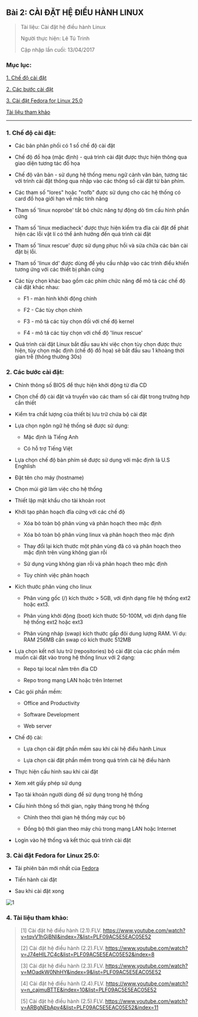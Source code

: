 ## Bài 2: CÀI ĐẶT HỆ ĐIỀU HÀNH LINUX

> Tài liệu: Cài đặt hệ điều hành Linux
>
> Người thực hiện: Lê Tú Trinh
>
> Cập nhập lần cuối: 13/04/2017

### Mục lục:

[1. Chế độ cài đặt](#1)

[2. Các bước cài đặt](#2)

[3. Cài đặt Fedora for Linux 25.0](#3)

[Tài liệu tham khảo](#4)

***

<a name="1"></a>
### 1. Chế độ cài đặt:

- Các bản phân phối có 1 số chế độ cài đặt

- Chế độ đồ họa (mặc định) - quá trình cài đặt được thực hiện thông qua giao diện tương tác đồ họa

- Chế độ văn bản - sử dụng hệ thống menu ngữ cảnh văn bản, tương tác với trình cài đặt thông qua nhập vào các thông số cài đặt từ bàn phím.

- Các tham số "lores" hoặc "nofb" được sử dụng cho các hệ thống có card đồ họa giới hạn về mặc tính năng

- Tham số 'linux noprobe' tắt bỏ chức năng tự động dò tìm cấu hình phần cứng

- Tham số 'linux mediacheck' được thực hiện kiểm tra đĩa cài đặt để phát hiện các lỗi vật lí có thể ảnh hưởng đến quá trình cài đặt

- Tham số 'linux rescue' được sử dụng phục hồi và sửa chữa các bản cài đặt bị lỗi.

- Tham số 'linux dd' được dùng để yêu cầu nhập vào các trình điểu khiển tương ứng với các thiết bị phần cứng

- Các tùy chọn khác bao gồm các phím chức năng để mô tả các chế độ cài đặt khác nhau:

	+ F1 - màn hình khởi động chính

	+ F2 - Các tùy chọn chính

	+ F3 - mô tả các tùy chọn đối với chế độ kernel

	+ F4 - mô tả các tùy chọn với chế độ 'linux rescue'

- Quá trình cài đặt Linux bắt đầu sau khi việc chọn tùy chọn được thực hiện, tùy chọn mặc định (chế độ đồ họa) sẽ bắt đầu sau 1 khoảng thời gian trễ (thông thường 30s)


<a name="2"></a>
### 2. Các bước cài đặt:

- Chỉnh thông số BIOS để thực hiện khởi động từ đĩa CD

- Chọn chế độ cài đặt và truyền vào các tham số cài đặt trong trường hợp cần thiết

- Kiểm tra chất lượng của thiết bị lưu trữ chứa bộ cài đặt

- Lựa chọn ngôn ngữ hệ thống sẽ được sử dụng:

	+ Mặc định là Tiếng Anh

	+ Có hỗ trợ Tiếng Việt

- Lựa chọn chế độ bàn phím sẽ được sử dụng với mặc định là U.S Enghlish

- Đặt tên cho máy (hostname)

- Chọn múi giờ làm việc cho hệ thống

- Thiết lập mật khẩu cho tài khoản root

- Khởi tạo phân hoạch đĩa cứng với các chế độ

	+ Xóa bỏ toàn bộ phân vùng và phân hoạch theo mặc định

	+ Xóa bỏ toàn bộ phân vùng linux và phân hoạch theo mặc định

	+ Thay đổi lại kích thước một phân vùng đã có và phân hoạch theo mặc định trên vùng không gian rỗi

	+ Sử dụng vùng không gian rỗi và phân hoạch theo mặc định

	+ Tùy chỉnh việc phân hoạch

- Kích thước phân vùng cho linux

	+ Phân vùng gốc (/) kích thước > 5GB, với định dạng file hệ thống ext2 hoặc ext3.

	+ Phân vùng khởi động (boot) kích thước 50-100M, với định dạng file hệ thống ext2 hoặc ext3

	+ Phân vùng nháp (swap) kích thước gấp đôi dung lượng RAM. Ví dụ: RAM 256MB cần swap có kích thước 512MB

- Lựa chọn kết nơi lưu trữ (repositories) bộ cài đặt của các phần mềm muốn cài đặt vào trong hệ thống linux với 2 dạng:

	+ Repo tại local nằm trên đĩa CD

	+ Repo trong mạng LAN hoặc trên Internet

- Các gói phần mềm:

	+ Office and Productivity

	+ Software Development

	+ Web server

- Chế độ cài:

	+ Lựa chọn cài đặt phần mềm sau khi cài hệ điểu hành Linux

	+ Lựa chọn cài đặt phần mềm trong quá trình cài hệ điều hành

- Thực hiện cấu hình sau khi cài đặt

- Xem xét giấy phép sử dụng

- Tạo tài khoản người dùng để sử dụng trong hệ thống

- Cấu hình thông số thời gian, ngày tháng trong hệ thống

	+ Chỉnh theo thời gian hệ thống máy cục bộ

	+ Đồng bộ thời gian theo máy chủ trong mạng LAN hoặc Internet

- Login vào hệ thống và kết thúc quá trình cài đặt

<a name="3"></a>
### 3. Cài đặt Fedora for Linux 25.0:

- Tải phiên bản mới nhất của [Fedora](http://taimienphi.vn/download-fedora-for-linux-8898)

- Tiến hành cài đặt 

- Sau khi cài đặt xong

![1]()

<a name="4"></a>
### 4. Tài liệu tham khảo:

> [1] Cài đặt hệ điều hành (2.1).FLV. https://www.youtube.com/watch?v=tqvV1hGjBNI&index=7&list=PLF09AC5E5EAC05E52
>
> [2] Cài đặt hệ điều hành (2.2).FLV. https://www.youtube.com/watch?v=J74eHIL7C4c&list=PLF09AC5E5EAC05E52&index=8
>
> [3]  Cài đặt hệ điều hành (2.3).FLV. https://www.youtube.com/watch?v=MOadkW0NhHY&index=9&list=PLF09AC5E5EAC05E52
>
> [4]  Cài đặt hệ điều hành (2.4).FLV. https://www.youtube.com/watch?v=n_cajmuBTTE&index=10&list=PLF09AC5E5EAC05E52
>
> [5]  Cài đặt hệ điều hành (2.5).FLV. https://www.youtube.com/watch?v=ARBgNEbApv4&list=PLF09AC5E5EAC05E52&index=11